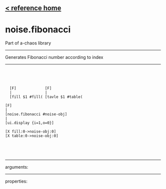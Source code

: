 [< reference home](ceammc_lib.html)
---

# noise.fibonacci


Part of a-chaos library

---

Generates Fibonacci number according to index<br>


---


```




  [F]             [F]
  |               |
  [fill $1 #fill( [tavle $1 #table( 

[F]
|
[noise.fibonacci #noise-obj]
|
[ui.display {i=1,o=0}]

[X fill:0->noise-obj:0]
[X table:0->noise-obj:0]



            
```

---
arguments:


---
properties:


